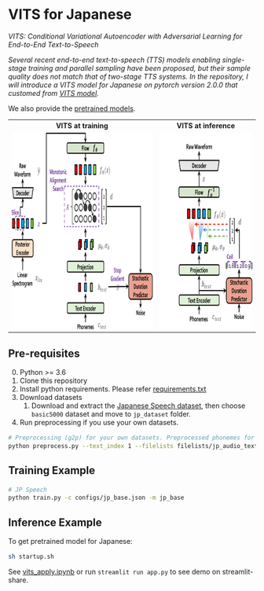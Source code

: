 # VITS for Japanese

*VITS: Conditional Variational Autoencoder with Adversarial Learning for End-to-End Text-to-Speech*

*Several recent end-to-end text-to-speech (TTS) models enabling single-stage training and parallel sampling have been proposed, but their sample quality does not match that of two-stage TTS systems. In the repository, I will introduce a VITS model for Japanese on pytorch version 2.0.0 that customed from [VITS model](https://github.com/jaywalnut310/vits).*

We also provide the [pretrained models](https://www.dropbox.com/s/e0h13tufx2oobn2/G_523000.pth?dl=0).
<table style="width:100%">
  <tr>
    <th>VITS at training</th>
    <th>VITS at inference</th>
  </tr>
  <tr>
    <td><img src="resources/fig_1a.png" alt="VITS at training" height="400"></td>
    <td><img src="resources/fig_1b.png" alt="VITS at inference" height="400"></td>
  </tr>
</table>


## Pre-requisites
0. Python >= 3.6
0. Clone this repository
0. Install python requirements. Please refer [requirements.txt](requirements.txt)
0. Download datasets
    1. Download and extract the [Japanese Speech dataset](https://sites.google.com/site/shinnosuketakamichi/publication/jsut), then choose `basic5000` dataset and move to `jp_dataset` folder. 
0. Run preprocessing if you use your own datasets.
```sh
# Preprocessing (g2p) for your own datasets. Preprocessed phonemes for Japanese dataset have been already provided.
python preprocess.py --text_index 1 --filelists filelists/jp_audio_text_train_filelist.txt filelists/jp_audio_text_val_filelist.txt filelists/jp_audio_text_test_filelist.txt
```


## Training Example
```sh
# JP Speech
python train.py -c configs/jp_base.json -m jp_base
```


## Inference Example
To get pretrained model for Japanese:
```sh 
sh startup.sh
```
See [vits_apply.ipynb](vits_apply.ipynb) or run `streamlit run app.py` to see demo on streamlit-share. 

